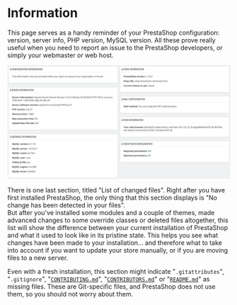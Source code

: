 # Information

This page serves as a handy reminder of your PrestaShop configuration: version, server info, PHP version, MySQL version. All these prove really useful when you need to report an issue to the PrestaShop developers, or simply your webmaster or web host.

![](<../../../.gitbook/assets/51839997 (4) (4) (4).png>)

There is one last section, titled "List of changed files". Right after you have first installed PrestaShop, the only thing that this section displays is "No change has been detected in your files".\
But after you've installed some modules and a couple of themes, made advanced changes to some override classes or deleted files altogether, this list will show the difference between your current installation of PrestaShop and what it used to look like in its pristine state. This helps you see what changes have been made to your installation... and therefore what to take into account if you want to update your store manually, or if you are moving files to a new server.

Even with a fresh installation, this section might indicate "`.gitattributes`", "`.gitignore`", "[`CONTRIBUTING.md`](http://contributing.md/)", "[`CONTRIBUTORS.md`](http://contributors.md/)" or "[`README.md`](http://readme.md/)" as missing files. These are Git-specific files, and PrestaShop does not use them, so you should not worry about them.
